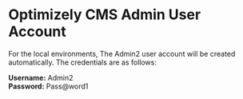# Optimizely CMS Admin User Account

For the local environments, The Admin2 user account will be created automatically. The credentials are as follows:

**Username:** Admin2  
**Password:** Pass@word1